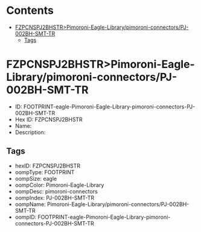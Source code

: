 



Contents
========

* [FZPCNSPJ2BHSTR>Pimoroni-Eagle-Library/pimoroni-connectors/PJ-002BH-SMT-TR](#fzpcnspj2bhstrpimoroni-eagle-librarypimoroni-connectorspj-002bh-smt-tr)
	* [Tags](#tags)

# FZPCNSPJ2BHSTR>Pimoroni-Eagle-Library/pimoroni-connectors/PJ-002BH-SMT-TR

- ID: FOOTPRINT-eagle-Pimoroni-Eagle-Library-pimoroni-connectors-PJ-002BH-SMT-TR
- Hex ID: FZPCNSPJ2BHSTR
- Name: 
- Description: 

## Tags

- hexID: FZPCNSPJ2BHSTR
- oompType: FOOTPRINT
- oompSize: eagle
- oompColor: Pimoroni-Eagle-Library
- oompDesc: pimoroni-connectors
- oompIndex: PJ-002BH-SMT-TR
- oompName: Pimoroni-Eagle-Library/pimoroni-connectors/PJ-002BH-SMT-TR
- oompID: FOOTPRINT-eagle-Pimoroni-Eagle-Library-pimoroni-connectors-PJ-002BH-SMT-TR
